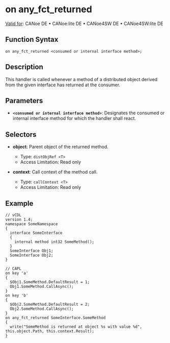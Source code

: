 # on any_fct_returned

[Valid for](../../../Shared/FeatureAvailability.md): CANoe DE • CANoe:lite DE • CANoe4SW DE • CANoe4SW:lite DE

## Function Syntax

`on any_fct_returned <consumed or internal interface method>;`

## Description

This handler is called whenever a method of a distributed object derived from the given interface has returned at the consumer.

## Parameters

- **`<consumed or internal interface method>`**: Designates the consumed or internal interface method for which the handler shall react.

## Selectors

- **object**: Parent object of the returned method.
  - Type: `distObjRef <T>`
  - Access Limitation: Read only

- **context**: Call context of the method call.
  - Type: `callContext <T>`
  - Access Limitation: Read only

## Example

```plaintext
// vCDL
version 1.4;
namespace SomeNamespace
{
  interface SomeInterface
  {
    internal method int32 SomeMethod();
  }
  SomeInterface Obj1;
  SomeInterface Obj2;
}

// CAPL
on key 'a'
{
  $Obj1.SomeMethod.DefaultResult = 1;
  Obj1.SomeMethod.CallAsync();
}
on key 'b'
{
  $Obj2.SomeMethod.DefaultResult = 2;
  Obj2.SomeMethod.CallAsync();
}
on any_fct_returned SomeInterface.SomeMethod
{
  write("SomeMethod is returned at object %s with value %d", this.object.Path, this.context.Result);
}
```
